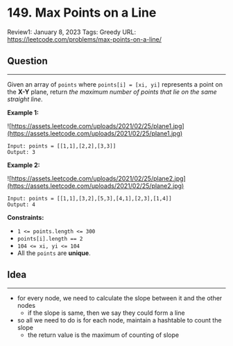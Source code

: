 # 149. Max Points on a Line

Review1: January 8, 2023
Tags: Greedy
URL: https://leetcode.com/problems/max-points-on-a-line/

## Question

---

Given an array of `points` where `points[i] = [xi, yi]` represents a point on the **X-Y** plane, return *the maximum number of points that lie on the same straight line*.

**Example 1:**

![https://assets.leetcode.com/uploads/2021/02/25/plane1.jpg](https://assets.leetcode.com/uploads/2021/02/25/plane1.jpg)

```
Input: points = [[1,1],[2,2],[3,3]]
Output: 3

```

**Example 2:**

![https://assets.leetcode.com/uploads/2021/02/25/plane2.jpg](https://assets.leetcode.com/uploads/2021/02/25/plane2.jpg)

```
Input: points = [[1,1],[3,2],[5,3],[4,1],[2,3],[1,4]]
Output: 4

```

**Constraints:**

- `1 <= points.length <= 300`
- `points[i].length == 2`
- `104 <= xi, yi <= 104`
- All the `points` are **unique**.

## Idea

---

- for every node, we need to calculate the slope between it and the other nodes
    - if the slope is same, then we say they could form a line
- so all we need to do is for each node, maintain a hashtable to count the slope
    - the return value is the maximum of counting of slope